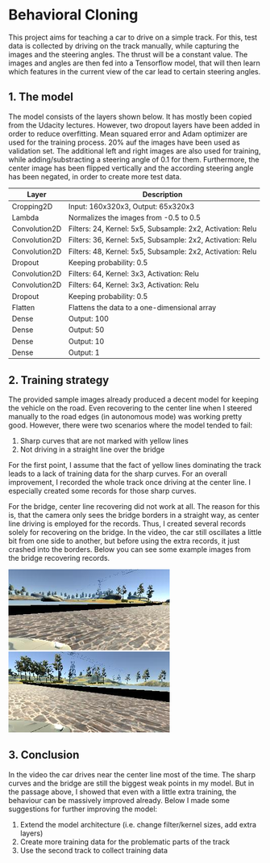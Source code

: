 # Behavioral Cloning
This project aims for teaching a car to drive on a simple track. For this, test data is collected by driving on the track manually, while capturing the images and the steering angles. The thrust will be a constant value. The images and angles are then fed into a Tensorflow model, that will then learn which features in the current view of the car lead to certain steering angles.

## 1. The model
The model consists of the layers shown below. It has mostly been copied from the Udacity lectures. However, two dropout layers have been added in order to reduce overfitting. Mean squared error and Adam optimizer are used for the training process. 20% auf the images have been used as validation set. The additional left and right images are also used for training, while adding/substracting a steering angle of 0.1 for them. Furthermore, the center image has been flipped vertically and the according steering angle has been negated, in order to create more test data.

|Layer        |Description                                                |
| ----------- | --------------------------------------------------------- |
|Cropping2D   | Input: 160x320x3, Output: 65x320x3                        |
|Lambda       | Normalizes the images from -0.5 to 0.5                    |
|Convolution2D| Filters: 24, Kernel: 5x5, Subsample: 2x2, Activation: Relu|
|Convolution2D| Filters: 36, Kernel: 5x5, Subsample: 2x2, Activation: Relu|
|Convolution2D| Filters: 48, Kernel: 5x5, Subsample: 2x2, Activation: Relu|
|Dropout      | Keeping probability: 0.5                                  |
|Convolution2D| Filters: 64, Kernel: 3x3, Activation: Relu                |
|Convolution2D| Filters: 64, Kernel: 3x3, Activation: Relu                |
|Dropout      | Keeping probability: 0.5                                  |
|Flatten      | Flattens the data to a one-dimensional array              |
|Dense        | Output: 100                                               |
|Dense        | Output: 50                                                |
|Dense        | Output: 10                                                |
|Dense        | Output: 1                                                 |

## 2. Training strategy
The provided sample images already produced a decent model for keeping the vehicle on the road. Even recovering to the center line when I steered manually to the road edges (in autonomous mode) was working pretty good. However, there were two scenarios where the model tended to fail:

1. Sharp curves that are not marked with yellow lines
2. Not driving in a straight line over the bridge

For the first point, I assume that the fact of yellow lines dominating the track leads to a lack of training data for the sharp curves. For an overall improvement, I recorded the whole track once driving at the center line. I especially created some records for those sharp curves.

For the bridge, center line recovering did not work at all. The reason for this is, that the camera only sees the bridge borders in a straight way, as center line driving is employed for the records. Thus, I created several records solely for recovering on the bridge. In the video, the car still oscillates a little bit from one side to another, but before using the extra records, it just crashed into the borders. Below you can see some example images from the bridge recovering records.

![](train01.jpg)
![](train02.jpg)

## 3. Conclusion
In the video the car drives near the center line most of the time. The sharp curves and the bridge are still the biggest weak points in my model. But in the passage above, I showed that even with a little extra training, the behaviour can be massively improved already. Below I made some suggestions for further improving the model:

1. Extend the model architecture (i.e. change filter/kernel sizes, add extra layers)
2. Create more training data for the problematic parts of the track
3. Use the second track to collect training data
